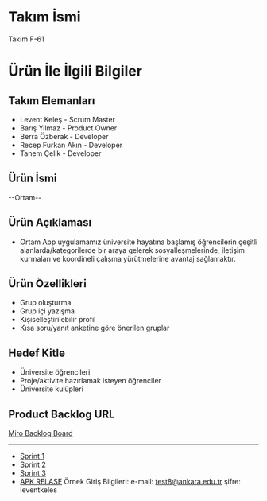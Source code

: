 # **Takım İsmi**

Takım F-61

# Ürün İle İlgili Bilgiler

## Takım Elemanları

- Levent Keleş - Scrum Master
- Barış Yılmaz - Product Owner
- Berra Özberak - Developer
- Recep Furkan Akın - Developer
- Tanem Çelik - Developer

## Ürün İsmi

--Ortam--

## Ürün Açıklaması

- Ortam App uygulamamız üniversite hayatına başlamış öğrencilerin çeşitli alanlarda/kategorilerde bir araya gelerek sosyalleşmelerinde, iletişim kurmaları ve koordineli çalışma yürütmelerine avantaj sağlamaktır. 

## Ürün Özellikleri

- Grup oluşturma
- Grup içi yazışma
- Kişiselleştirilebilir profil
- Kısa soru/yanıt anketine göre önerilen gruplar

## Hedef Kitle

- Üniversite öğrencileri
- Proje/aktivite hazırlamak isteyen öğrenciler
- Üniversite kulüpleri

## Product Backlog URL

[Miro Backlog Board](https://miro.com/app/board/uXjVM9qwV6E=/)

---
- [Sprint 1](https://github.com/leventkeles/OUA-Bootcamp-F-61/blob/main/ProjectManagement/sprint-1.md)
- [Sprint 2](https://github.com/leventkeles/OUA-Bootcamp-F-61/blob/main/ProjectManagement/sprint-2.md)
- [Sprint 3](https://github.com/leventkeles/OUA-Bootcamp-F-61/blob/main/ProjectManagement/sprint-3.md)
- [APK RELASE](https://drive.google.com/file/d/1EHgTIksfD0PaqoQxC-pHXHm6XtH44pJT/view?usp=drive_link)
Örnek Giriş Bilgileri: e-mail: test8@ankara.edu.tr şifre: leventkeles
